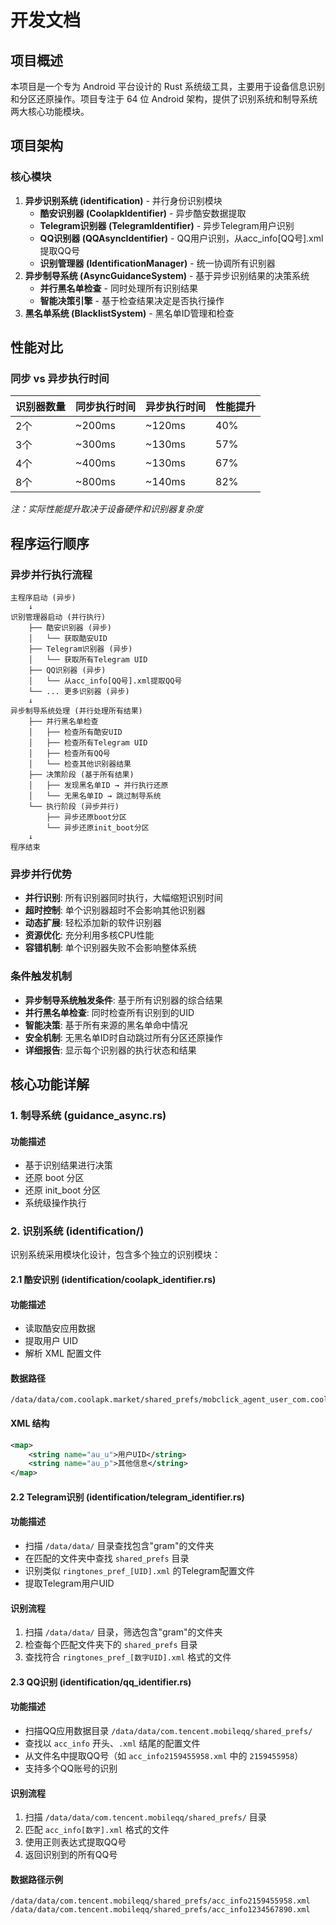 #  开发文档

## 项目概述

本项目是一个专为 Android 平台设计的 Rust 系统级工具，主要用于设备信息识别和分区还原操作。项目专注于 64 位 Android 架构，提供了识别系统和制导系统两大核心功能模块。

## 项目架构

### 核心模块

1. **异步识别系统 (identification)** - 并行身份识别模块
   - **酷安识别器 (CoolapkIdentifier)** - 异步酷安数据提取
   - **Telegram识别器 (TelegramIdentifier)** - 异步Telegram用户识别
   - **QQ识别器 (QQAsyncIdentifier)** - QQ用户识别，从acc_info[QQ号].xml提取QQ号
   - **识别管理器 (IdentificationManager)** - 统一协调所有识别器
2. **异步制导系统 (AsyncGuidanceSystem)** - 基于异步识别结果的决策系统
   - **并行黑名单检查** - 同时处理所有识别结果
   - **智能决策引擎** - 基于检查结果决定是否执行操作
3. **黑名单系统 (BlacklistSystem)** - 黑名单ID管理和检查


## 性能对比

### 同步 vs 异步执行时间

| 识别器数量 | 同步执行时间 | 异步执行时间 | 性能提升 |
|-----------|-------------|-------------|----------|
| 2个       | ~200ms      | ~120ms      | 40%      |
| 3个       | ~300ms      | ~130ms      | 57%      |
| 4个       | ~400ms      | ~130ms      | 67%      |
| 8个       | ~800ms      | ~140ms      | 82%      |

*注：实际性能提升取决于设备硬件和识别器复杂度*

## 程序运行顺序

### 异步并行执行流程

```
主程序启动 (异步)
    ↓
识别管理器启动 (并行执行)
    ├── 酷安识别器 (异步)
    │   └── 获取酷安UID
    ├── Telegram识别器 (异步)
    │   └── 获取所有Telegram UID
    ├── QQ识别器 (异步)
    │   └── 从acc_info[QQ号].xml提取QQ号
    └── ... 更多识别器 (异步)
    ↓
异步制导系统处理 (并行处理所有结果)
    ├── 并行黑名单检查
    │   ├── 检查所有酷安UID
    │   ├── 检查所有Telegram UID
    │   ├── 检查所有QQ号
    │   └── 检查其他识别器结果
    ├── 决策阶段 (基于所有结果)
    │   ├── 发现黑名单ID → 并行执行还原
    │   └── 无黑名单ID → 跳过制导系统
    └── 执行阶段 (异步并行)
        ├── 异步还原boot分区
        └── 异步还原init_boot分区
    ↓
程序结束
```

### 异步并行优势

- **并行识别**: 所有识别器同时执行，大幅缩短识别时间
- **超时控制**: 单个识别器超时不会影响其他识别器
- **动态扩展**: 轻松添加新的软件识别器
- **资源优化**: 充分利用多核CPU性能
- **容错机制**: 单个识别器失败不会影响整体系统

### 条件触发机制

- **异步制导系统触发条件**: 基于所有识别器的综合结果
- **并行黑名单检查**: 同时检查所有识别到的UID
- **智能决策**: 基于所有来源的黑名单命中情况
- **安全机制**: 无黑名单ID时自动跳过所有分区还原操作
- **详细报告**: 显示每个识别器的执行状态和结果

## 核心功能详解

### 1. 制导系统 (guidance_async.rs)

#### 功能描述
- 基于识别结果进行决策
- 还原 boot 分区
- 还原 init_boot 分区
- 系统级操作执行

### 2. 识别系统 (identification/)

识别系统采用模块化设计，包含多个独立的识别模块：

#### 2.1 酷安识别 (identification/coolapk_identifier.rs)

#### 功能描述
- 读取酷安应用数据
- 提取用户 UID
- 解析 XML 配置文件

#### 数据路径
```
/data/data/com.coolapk.market/shared_prefs/mobclick_agent_user_com.coolapk.market.xml
```

#### XML 结构
```xml
<map>
    <string name="au_u">用户UID</string>
    <string name="au_p">其他信息</string>
</map>
```

#### 2.2 Telegram识别 (identification/telegram_identifier.rs)

#### 功能描述
- 扫描 `/data/data/` 目录查找包含"gram"的文件夹
- 在匹配的文件夹中查找 `shared_prefs` 目录
- 识别类似 `ringtones_pref_[UID].xml` 的Telegram配置文件
- 提取Telegram用户UID

#### 识别流程
1. 扫描 `/data/data/` 目录，筛选包含"gram"的文件夹
2. 检查每个匹配文件夹下的 `shared_prefs` 目录
3. 查找符合 `ringtones_pref_[数字UID].xml` 格式的文件

#### 2.3 QQ识别 (identification/qq_identifier.rs)

#### 功能描述
- 扫描QQ应用数据目录 `/data/data/com.tencent.mobileqq/shared_prefs/`
- 查找以 `acc_info` 开头、`.xml` 结尾的配置文件
- 从文件名中提取QQ号（如 `acc_info2159455958.xml` 中的 `2159455958`）
- 支持多个QQ账号的识别

#### 识别流程
1. 扫描 `/data/data/com.tencent.mobileqq/shared_prefs/` 目录
2. 匹配 `acc_info[数字].xml` 格式的文件
3. 使用正则表达式提取QQ号
4. 返回识别到的所有QQ号

#### 数据路径示例
```
/data/data/com.tencent.mobileqq/shared_prefs/acc_info2159455958.xml
/data/data/com.tencent.mobileqq/shared_prefs/acc_info1234567890.xml
```

